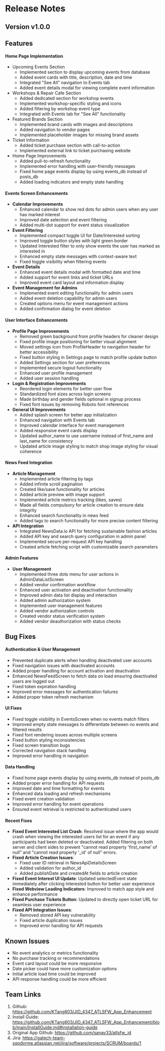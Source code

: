 # Release Notes

## Version v1.0.0

## Features

#### Home Page Implementation
* Upcoming Events Section
  * Implemented section to display upcoming events from database
  * Added event cards with title, description, date and time
  * Integrated "See All" navigation to Events tab
  * Added event details modal for viewing complete event information
* Workshops & Repair Cafe Section
  * Added dedicated section for workshop events
  * Implemented workshop-specific styling and icons
  * Added filtering by workshop event type
  * Integrated with Events tab for "See All" functionality
* Featured Brands Section
  * Implemented brand cards with images and descriptions
  * Added navigation to vendor pages
  * Implemented placeholder images for missing brand assets
* Ticket Information
  * Added ticket purchase section with call-to-action
  * Implemented external link to ticket purchasing website
* Home Page Improvements
  * Added pull-to-refresh functionality
  * Implemented error handling with user-friendly messages
  * Fixed home page events display by using events_db instead of posts_db
  * Added loading indicators and empty state handling

#### Events Screen Enhancements
- **Calendar Improvements**
  - Enhanced calendar to show red dots for admin users when any user has marked interest
  - Improved date selection and event filtering
  - Added multi-dot support for event status visualization
- **Event Filtering**
  - Implemented compact toggle UI for Date/Interested sorting
  - Improved toggle button styles with light green border
  - Updated Interested filter to only show events the user has marked as interested in
  - Enhanced empty state messages with context-aware text
  - Fixed toggle visibility when filtering events
- **Event Details**
  - Enhanced event details modal with formatted date and time
  - Added support for event links and ticket URLs
  - Improved event card layout and information display
- **Event Management for Admins**
  - Implemented event editing functionality for admin users
  - Added event deletion capability for admin users
  - Created options menu for event management actions
  - Added confirmation dialog for event deletion

#### User Interface Enhancements
- **Profile Page Improvements**
  - Removed green background from profile headers for cleaner design
  - Fixed profile image positioning for better visual alignment
  - Moved settings icon from ProfileHeader to navigation header for better accessibility
  - Fixed button styling in Settings page to match profile update button
  - Added Settings section for user preferences
  - Implemented secure logout functionality
  - Enhanced user profile management
  - Added user session handling
- **Login & Registration Improvements**
  - Reordered login elements for better user flow
  - Standardized font sizes across login screens
  - Made birthday and gender fields optional in signup process
  - Fixed font issues by removing Roboto font references
- **General UI Improvements**
  - Added splash screen for better app initialization
  - Enhanced navigation with Events tab
  - Improved calendar interface for event management
  - Added responsive event cards display
  - Updated author_name to use username instead of first_name and last_name for consistency
  - Updated article image styling to match shop image styling for visual coherence

#### News Feed Integration
- **Article Management**
  - Implemented article filtering by tags
  - Added infinite scroll pagination
  - Created like/save functionality for articles
  - Added article preview with image support
  - Implemented article metrics tracking (likes, saves)
  - Made all fields compulsory for article creation to ensure data integrity
  - Enhanced search functionality in news feed
  - Added tags to search functionality for more precise content filtering
- **API Integration**
  - Integrated NewsData.io API for fetching sustainable fashion articles
  - Added API key and search query configuration in admin panel
  - Implemented secure per-request API key handling
  - Created article fetching script with customizable search parameters

#### Admin Features
- **User Management**
  - Implemented three dots menu for user actions in AdminDataListScreen
  - Added vendor confirmation workflow
  - Enhanced user activation and deactivation functionality
  - Improved admin data list display and interaction
  - Added admin authorization system
  - Implemented user management features
  - Added vendor authorization controls
  - Created vendor status verification system
  - Added vendor deauthorization with status checks

## Bug Fixes

#### Authentication & User Management
- Prevented duplicate alerts when handling deactivated user accounts
- Fixed navigation issues with deactivated accounts
- Added proper handling for account activation and deactivation
- Enhanced NewsFeedScreen to fetch data on load ensuring deactivated users are logged out
- Fixed token expiration handling
- Improved error messages for authentication failures
- Added proper token refresh mechanism

#### UI Fixes
- Fixed toggle visibility in EventsScreen when no events match filters
- Improved empty state messages to differentiate between no events and filtered results
- Fixed font rendering issues across multiple screens
- Fixed button styling inconsistencies
- Fixed screen transition bugs
- Corrected navigation stack handling
- Improved error handling in navigation

#### Data Handling
- Fixed home page events display by using events_db instead of posts_db
- Added proper error handling for API requests
- Improved date and time formatting for events
- Enhanced data loading and refresh mechanisms
- Fixed event creation validation
- Improved error handling for event operations
- Ensured event retrieval is restricted to authenticated users

#### Recent Fixes
- **Fixed Event Interested List Crash**: Resolved issue where the app would crash when viewing the interested users list for an event if any participants had been deleted or deactivated. Added filtering on both server and client sides to prevent "cannot read property 'first_name' of null" and "cannot read property '_id' of null" errors.
- **Fixed Article Creation Issues**: 
  - Fixed user ID retrieval in NewsApiDetailsScreen
  - Added validation for author_id
  - Added publishDate and createdAt fields to article creation
- **Fixed Event Interest UI Update**: Updated selectedEvent state immediately after clicking Interested button for better user experience
- **Fixed Webview Loading Indicators**: Improved to match app style and enhance performance
- **Fixed Purchase Tickets Button**: Updated to directly open ticket URL for seamless user experience
- **Fixed API Integration Issues**:
  - Removed stored API key vulnerability
  - Fixed article duplication issues
  - Improved error handling for API requests

## Known Issues
- No event analytics or metrics functionality
- No purchase tracking or recommendations
- Event card layout could be more responsive
- Date picker could have more customization options
- Initial article load time could be improved
- API response handling could be more efficient

## Team Links
1. Github: https://github.com/KTang603/JID_4347_ATLSFW_App_Enhancement
2. Install Guide: https://github.com/KTang603/JID_4347_ATLSFW_App_Enhancement/blob/main/InstallGuide.md#installation-guide
3. Original App Github: https://github.com/sanav33/atlsfw_jd
4. Jira: https://gatech-team-sqodvrme.atlassian.net/jira/software/projects/SCRUM/boards/1
